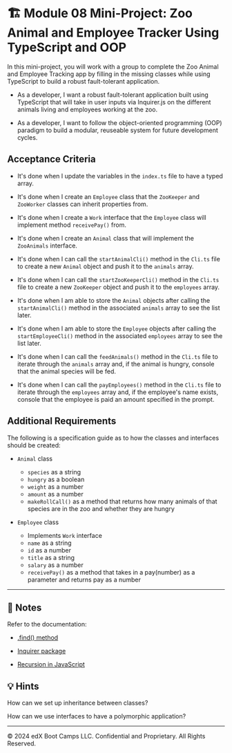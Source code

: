 # 🏗️ Module 08 Mini-Project: Zoo Animal and Employee Tracker Using TypeScript and OOP

In this mini-project, you will work with a group to complete the Zoo Animal and Employee Tracking app by filling in the missing classes while using TypeScript to build a robust fault-tolerant application.

* As a developer, I want a robust fault-tolerant application built using TypeScript that will take in user inputs via Inquirer.js on the different animals living and employees working at the zoo.

* As a developer, I want to follow the object-oriented programming (OOP) paradigm to build a modular, reuseable system for future development cycles.

## Acceptance Criteria

* It's done when I update the variables in the `index.ts` file to have a typed array.

* It's done when I create an `Employee` class that the `ZooKeeper` and `ZooWorker` classes can inherit properties from.

* It's done when I create a `Work` interface that the `Employee` class will implement method `receivePay()` from.

* It's done when I create an `Animal` class that will implement the `ZooAnimals` interface.

* It's done when I can call the `startAnimalCli()` method in the `Cli.ts` file to create a new `Animal` object and push it to the `animals` array.

* It's done when I can call the `startZooKeeperCli()` method in the `Cli.ts` file to create a new `ZooKeeper` object and push it to the `employees` array.

* It's done when I am able to store the `Animal` objects after calling the `startAnimalCli()` method in the associated `animals` array to see the list later.

* It's done when I am able to store the `Employee` objects after calling the `startEmployeeCli()` method in the associated `employees` array to see the list later.

* It's done when I can call the `feedAnimals()` method in the `Cli.ts` file to iterate through the `animals` array and, if the animal is hungry, console that the animal species will be fed.

* It's done when I can call the `payEmployees()` method in the `Cli.ts` file to iterate through the `employees` array and, if the employee's name exists, console that the employee is paid an amount specified in the prompt.

## Additional Requirements

The following is a specification guide as to how the classes and interfaces should be created:

* `Animal` class
  * `species` as a string
  * `hungry` as a boolean
  * `weight` as a number
  * `amount` as a number
  * `makeRollCall()` as a method that returns how many animals of that species are in the zoo and whether they are hungry

* `Employee` class
  * Implements `Work` interface
  * `name` as a string
  * `id` as a number
  * `title` as a string
  * `salary` as a number
  * `receivePay()` as a method that takes in a pay(number) as a parameter and returns pay as a number

---

## 📝 Notes

Refer to the documentation:

* [.find() method](https://developer.mozilla.org/en-US/docs/Web/JavaScript/Reference/Global_Objects/Array/find)

* [Inquirer package](https://www.npmjs.com/package/inquirer)

* [Recursion in JavaScript](https://developer.mozilla.org/en-US/docs/Glossary/Recursion)

## 💡 Hints

How can we set up inheritance between classes?

How can we use interfaces to have a polymorphic application?

---

&copy; 2024 edX Boot Camps LLC. Confidential and Proprietary. All Rights Reserved.
